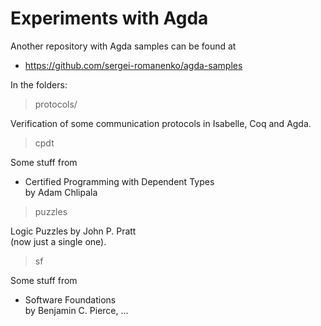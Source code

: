 # Experiments with Agda

Another repository with Agda samples can be found at

* <https://github.com/sergei-romanenko/agda-samples>

In the folders:

> protocols/

Verification of some communication protocols in Isabelle, Coq and Agda.

> cpdt

Some stuff from

* Certified Programming with Dependent Types    
by Adam Chlipala

> puzzles

Logic Puzzles by John P. Pratt    
(now just a single one).

> sf

Some stuff from

* Software Foundations    
by Benjamin C. Pierce, ...

